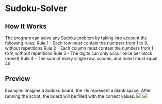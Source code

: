 # Sudoku-Solver

## How It Works
The program can solve any Sudoku problem by taking into account the following rules:
Rule 1 - Each row must contain the numbers from 1 to 9, without repetitions
Rule 2 - Each column must contain the numbers from 1 to 9, without repetitions
Rule 3 - The digits can only occur once per block (nonet)
Rule 4 - The sum of every single row, column, and nonet must equal 45

## Preview
Example: Imagine a Sudoku board, the -1s represent a blank space.
After running the script, the board will be filled with the correct values.
<img src="https://github.com/user-attachments/assets/81a76a56-a7ff-4f2a-ad4f-b53d2766321c">
<img src="https://github.com/user-attachments/assets/3edb45be-564b-42d9-9b9a-976e8264ffb7">

